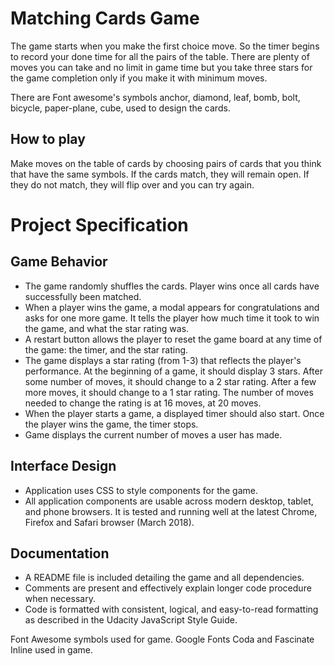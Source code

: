 # Matching Cards Game

The game starts when you make the first choice move. So the timer begins to record your done time for all the pairs of the table. There are plenty of moves you can take and no limit in game time but you take three stars for the game completion only if you make it with minimum moves.

There are Font awesome's symbols anchor, diamond, leaf, bomb, bolt, bicycle, paper-plane, cube, used to design the cards.

## How to play

Make moves on the table of cards by choosing pairs of cards that you think that have the same symbols. If the cards match, they will remain open. If they do not match, they will flip over and you can try again.

# Project Specification

## Game Behavior

- The game randomly shuffles the cards. Player wins once all cards have successfully been matched.
- When a player wins the game, a modal appears for congratulations and asks for one more game. It tells the player how much time it took to win the game, and what the star rating was.
- A restart button allows the player to reset the game board at any time of the game: the timer, and the star rating.
- The game displays a star rating (from 1-3) that reflects the player's performance. At the beginning of a game, it should display 3 stars. After some number of moves, it should change to a 2 star rating. After a few more moves, it should change to a 1 star rating. The number of moves needed to change the rating is at 16 moves, at 20 moves.
- When the player starts a game, a displayed timer should also start. Once the player wins the game, the timer stops.
- Game displays the current number of moves a user has made.

## Interface Design

- Application uses CSS to style components for the game.
- All application components are usable across modern desktop, tablet, and phone browsers. It is tested and running well at the latest Chrome, Firefox and Safari browser (March 2018).

## Documentation

- A README file is included detailing the game and all dependencies.
- Comments are present and effectively explain longer code procedure when necessary.
- Code is formatted with consistent, logical, and easy-to-read formatting as described in the Udacity JavaScript Style Guide.



Font Awesome symbols used for game.
Google Fonts Coda and Fascinate Inline used in game.
